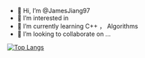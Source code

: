 - 👋 Hi, I’m @JamesJiang97
- 👀 I’m interested in 
- 🌱 I’m currently learning C++ ， Algorithms 
- 💞️ I’m looking to collaborate on ...

[![Top Langs](https://github-readme-stats.vercel.app/api/top-langs/?username=@JamesJiang97
)](https://github.com/anuraghazra/github-readme-stats)

<!---
JamesJiang97/JamesJiang97 is a ✨ special ✨ repository because its `README.md` (this file) appears on your GitHub profile.
You can click the Preview link to take a look at your changes.
--->
